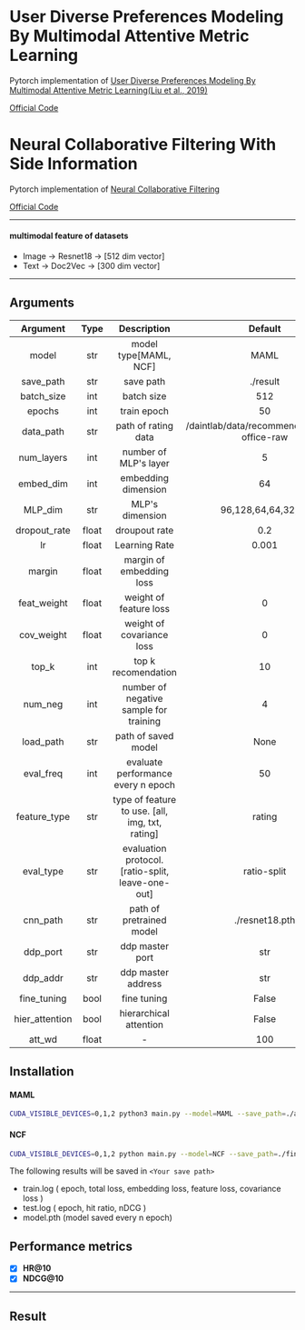 # User Diverse Preferences Modeling By Multimodal Attentive Metric Learning
Pytorch implementation of [User Diverse Preferences Modeling By Multimodal Attentive Metric Learning(Liu et al., 2019)](https://dl.acm.org/doi/abs/10.1145/3343031.3350953)

[Official Code](https://github.com/liufancs/MAML#user-diverse-preferences-modeling-by-multimodal-attentive-metric-learning)

# Neural Collaborative Filtering With Side Information 
Pytorch implementation of [Neural Collaborative Filtering](https://arxiv.org/abs/1708.05031)

[Official Code](https://img.shields.io/github/stars/hexiangnan/neural_collaborative_filtering.svg?logo=github&label=Stars)

---

#### multimodal feature of datasets
- Image → Resnet18 → [512 dim vector]
- Text → Doc2Vec → [300 dim vector]

---


## Arguments 

| Argument | Type | Description | Default |
|:---:|:---:|:---:|:---:|
|model|str|model type[MAML, NCF]|MAML|
|save_path|str|save path|./result|
|batch_size|int|batch size|512|
|epochs|int|train epoch|50|
|data_path|str|path of rating data|/daintlab/data/recommend/Amazon-office-raw|
|num_layers|int|number of MLP's layer|5|
|embed_dim|int|embedding dimension|64|
|MLP_dim|str|MLP's dimension|96,128,64,64,32,32|
|dropout_rate|float|droupout rate|0.2|
|lr|float|Learning Rate|0.001|
|margin|float|margin of embedding loss|
|feat_weight|float|weight of feature loss|0|
|cov_weight|float|weight of covariance loss|0|
|top_k|int|top k recomendation|10|
|num_neg|int|number of negative sample for training|4|
|load_path|str|path of saved model|None|
|eval_freq|int|evaluate performance every n epoch|50|
|feature_type|str|type of feature to use. [all, img, txt, rating]|rating|
|eval_type|str|evaluation protocol. [ratio-split, leave-one-out]|ratio-split|
|cnn_path|str|path of pretrained model|./resnet18.pth|
|ddp_port|str|ddp master port|str|22222|
|ddp_addr|str|ddp master address|str|127.0.0.1|
|fine_tuning|bool|fine tuning|False|
|hier_attention|bool|hierarchical attention|False|
|att_wd|float|-|100|

## Installation 

#### MAML
```sh
CUDA_VISIBLE_DEVICES=0,1,2 python3 main.py --model=MAML --save_path=./amazon_attention_ratio_img_wd_01_feat1_cov1 --batch_size=512 --epoch=50 --feature_type=img --eval_type=ratio-split --att_wd=0.1 --feat_weight=1 --cov_weight=1 --hier_attention=True
```
#### NCF
```sh
CUDA_VISIBLE_DEVICES=0,1,2 python main.py --model=NCF --save_path=./final_fine/ratio/img/4_16/10  --batch_size=512 --epoch=30 --feature_type=img --num_layers=4 --embed_dim=16 --eval_type=ratio-split --dropout_rate=0.3 --eval_freq=15 --MLP_dim=48,48,24,24,16
```

The following results will be saved in ```<Your save path>```
- train.log ( epoch, total loss, embedding loss, feature loss, covariance loss )
- test.log ( epoch, hit ratio, nDCG )
- model.pth (model saved every n epoch)



## Performance metrics
- [x] **HR@10**
- [x] **NDCG@10**
---

## Result


